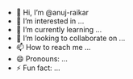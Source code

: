 - 👋 Hi, I’m @anuj-raikar
- 👀 I’m interested in ...
- 🌱 I’m currently learning ...
- 💞️ I’m looking to collaborate on ...
- 📫 How to reach me ...
- 😄 Pronouns: ...
- ⚡ Fun fact: ...

<!---
anuj-raikar/anuj-raikar is a ✨ special ✨ repository because its `README.md` (this file) appears on your GitHub profile.
You can click the Preview link to take a look at your changes.
--->
